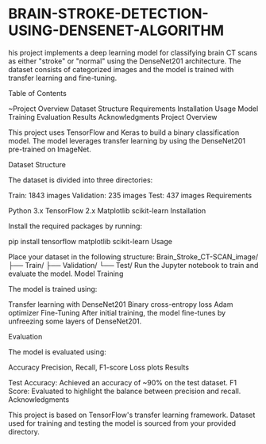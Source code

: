 # BRAIN-STROKE-DETECTION-USING-DENSENET-ALGORITHM
his project implements a deep learning model for classifying brain CT scans as either "stroke" or "normal" using the DenseNet201 architecture. The dataset consists of categorized images and the model is trained with transfer learning and fine-tuning.

Table of Contents

~Project Overview
Dataset Structure
Requirements
Installation
Usage
Model Training
Evaluation
Results
Acknowledgments
Project Overview

This project uses TensorFlow and Keras to build a binary classification model. The model leverages transfer learning by using the DenseNet201 pre-trained on ImageNet.

Dataset Structure

The dataset is divided into three directories:

Train: 1843 images
Validation: 235 images
Test: 437 images
Requirements

Python 3.x
TensorFlow 2.x
Matplotlib
scikit-learn
Installation

Install the required packages by running:

pip install tensorflow matplotlib scikit-learn
Usage

Place your dataset in the following structure:
Brain_Stroke_CT-SCAN_image/
├── Train/
├── Validation/
└── Test/
Run the Jupyter notebook to train and evaluate the model.
Model Training

The model is trained using:

Transfer learning with DenseNet201
Binary cross-entropy loss
Adam optimizer
Fine-Tuning
After initial training, the model fine-tunes by unfreezing some layers of DenseNet201.

Evaluation

The model is evaluated using:

Accuracy
Precision, Recall, F1-score
Loss plots
Results

Test Accuracy: Achieved an accuracy of ~90% on the test dataset.
F1 Score: Evaluated to highlight the balance between precision and recall.
Acknowledgments

This project is based on TensorFlow's transfer learning framework.
Dataset used for training and testing the model is sourced from your provided directory.
